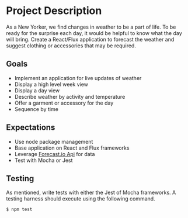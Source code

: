 # Project Description

As a New Yorker, we find changes in weather to be a part of life. To be ready
for the surprise each day, it would be helpful to know what the day will bring.
Create a React/Flux application to forecast the weather and suggest clothing or
accessories that may be required.


## Goals

- Implement an application for live updates of weather
- Display a high level week view
- Display a day view
- Describe weather by activity and temperature
- Offer a garment or accessory for the day
- Sequence by time


## Expectations

- Use node package management
- Base application on React and Flux frameworks
- Leverage [Forecast.io Api](https://developer.forecast.io/) for data
- Test with Mocha or Jest

## Testing

As mentioned, write tests with either the Jest of Mocha frameworks. A testing harness should execute using the following command.

    $ npm test
